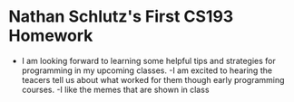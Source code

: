 # Nathan Schlutz's First CS193 Homework
- I am looking forward to learning some helpful tips and strategies for programming in my upcoming classes.
-I am excited to hearing the teacers tell us about what worked for them though early programming courses.
-I like the memes that are shown in class

